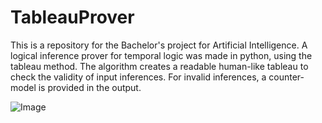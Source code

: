 # TableauProver
This is a repository for the Bachelor's project for Artificial Intelligence.
A logical inference prover for temporal logic was made in python, using the tableau method. 
The algorithm creates a readable human-like tableau to check the validity of input inferences. 
For invalid inferences, a counter-model is provided in the output.

![Image](../blob/master/Example_tableau.png?raw=true)
